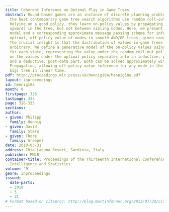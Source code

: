 ```yaml
---
title: Coherent Inference on Optimal Play in Game Trees
abstract: Round-based games are an instance of discrete planning problems. Some of
  the best contemporary game tree search algorithms use random roll-outs as data.
  Relying on a good policy, they learn on-policy values by propagating information
  upwards in the tree, but not between sibling nodes. Here, we present a generative
  model and a corresponding approximate message passing scheme for inference on the
  optimal, off-policy value of nodes in smooth AND/OR trees, given random roll-outs.
  The crucial insight is that the distribution of values in game trees is not completely
  arbitrary. We define a generative model of the on-policy values using a latent score
  for each state, representing the value under the random roll-out policy. Inference
  on the values under the optimal policy separates into an inductive, pre-data step
  and a deductive, post-data part. Both can be solved approximately with Expectation
  Propagation, allowing off-policy value inference for any node in the (exponentially
  big) tree in linear time.
pdf: http://proceedings.mlr.press/v9/hennig10a/hennig10a.pdf
layout: inproceedings
id: hennig10a
month: 0
firstpage: 326
lastpage: 333
page: 326-333
sections: 
author:
- given: Philipp
  family: Hennig
- given: David
  family: Stern
- given: Thore
  family: Graepel
date: 2010-03-31
address: Chia Laguna Resort, Sardinia, Italy
publisher: PMLR
container-title: Proceedings of the Thirteenth International Conference on Artificial
  Intelligence and Statistics
volume: '9'
genre: inproceedings
issued:
  date-parts:
  - 2010
  - 3
  - 31
# Format based on citeproc: http://blog.martinfenner.org/2013/07/30/citeproc-yaml-for-bibliographies/
---
```

